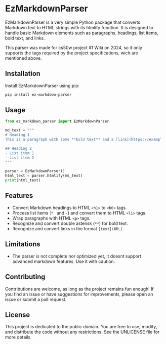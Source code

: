 # EzMarkdownParser

EzMarkdownParser is a very simple Python package that converts Markdown text to HTML strings with its htmlify function. It is designed to handle basic Markdown elements such as paragraphs, headings, list items, bold text, and links. 

This parser was made for cs50w project #1 Wiki on 2024, so it only supports the tags required by the project specifications, wich are mentioned above.

## Installation

Install EzMarkdownParser using pip:

```bash
pip install ez-markdown-parser
```

## Usage

```python
from ez_markdown_parser import EzMarkdownParser

md_text = """
# Heading 1
This is a paragraph with some **bold text** and a [link](https://example.com).

## Heading 2
- List item 1
- List item 2
"""

parser = EzMarkdownParser()
html_text = parser.htmlify(md_text)
print(html_text)
```

## Features

- Convert Markdown headings to HTML `<h1>` to `<h6>` tags.
- Process list items (`* ` and `-`) and convert them to HTML `<li>` tags.
- Wrap paragraphs with HTML `<p>` tags.
- Recognize and convert double asterisk (`**`) for bold text.
- Recognize and convert links in the format `[text](URL)`.

## Limitations

- The parser is not complete nor optimized yet, it doesnt support advanced markdown features. Use it with caution.

## Contributing

Contributions are welcome, as long as the project remains fun enough! 
If you find an issue or have suggestions for improvements, please open an issue or submit a pull request.

## License

This project is dedicated to the public domain. You are free to use, modify, and distribute the code without any restrictions. See the UNLICENSE file for more details.